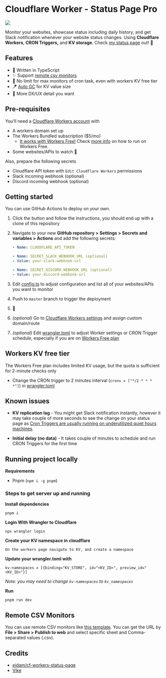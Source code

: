 # Cloudflare Worker - Status Page Pro

[![](https://dcbadge.vercel.app/api/server/h2tKCshs)](https://discord.gg/h2tKCshs)

Monitor your websites, showcase status including daily history, and get Slack notification whenever your website status changes. Using **Cloudflare Workers**, **CRON Triggers,** and **KV storage**. Check [my status page](https://cf-worker-status-page-pro-production.yunsii.workers.dev/) out! 🚀

## Features

- 🦄 Written in TypeScript
- ✨ Support [remote csv monitors](#remote-csv-monitors)
- 🚀 No limit for max monitors of cron task, even with workers KV free tier
- 🪁 [Auto GC](./src/worker/_helpers/store.ts#L77) for KV value size
- 💎 More DX/UX detail you want

## Pre-requisites

You'll need a [Cloudflare Workers account](https://dash.cloudflare.com/sign-up/workers) with

- A workers domain set up
- The Workers Bundled subscription \($5/mo\)
  - [It works with Workers Free!](https://blog.cloudflare.com/workers-kv-free-tier/) Check [more info](#workers-kv-free-tier) on how to run on Workers Free.
- Some websites/APIs to watch 🙂

Also, prepare the following secrets

- Cloudflare API token with `Edit Cloudflare Workers` permissions
- Slack incoming webhook \(optional\)
- Discord incoming webhook \(optional\)

## Getting started

You can use GitHub Actions to deploy on your own.

1. Click the button and follow the instructions, you should end up with a clone of this repository
2. Navigate to your new **GitHub repository > Settings > Secrets and variables > Actions** and add the following secrets:

   ```yaml
   - Name: CLOUDFLARE_API_TOKEN

   - Name: SECRET_SLACK_WEBHOOK_URL (optional)
   - Value: your-slack-webhook-url

   - Name: SECRET_DISCORD_WEBHOOK_URL (optional)
   - Value: your-discord-webhook-url
   ```

3. Edit [config.ts](./src/config.ts) to adjust configuration and list all of your websites/APIs you want to monitor

4. Push to `master` branch to trigger the deployment
5. 🎉
6. _\(optional\)_ Go to [Cloudflare Workers settings](https://dash.cloudflare.com/?to=/workers) and assign custom domain/route
7. _\(optional\)_ Edit [wrangler.toml](./wrangler.toml) to adjust Worker settings or CRON Trigger schedule, especially if you are on [Workers Free plan](#workers-kv-free-tier)

## Workers KV free tier

The Workers Free plan includes limited KV usage, but the quota is sufficient for 2-minute checks only

- Change the CRON trigger to 2 minutes interval (`crons = ["*/2 * * * *"]`) in [wrangler.toml](./wrangler.toml)

## Known issues

- **KV replication lag** - You might get Slack notification instantly, however it may take couple of more seconds to see the change on your status page as [Cron Triggers are usually running on underutilized quiet hours machines](https://blog.cloudflare.com/introducing-cron-triggers-for-cloudflare-workers/#how-are-you-able-to-offer-this-feature-at-no-additional-cost).

- **Initial delay (no data)** - It takes couple of minutes to schedule and run CRON Triggers for the first time

## Running project locally

**Requirements**

- Pnpm (`npm i -g pnpm`)

### Steps to get server up and running

**Install dependencies**

```
pnpm i
```

**Login With Wrangler to Cloudflare**

```
npx wrangler login
```

**Create your KV namespace in cloudflare**

```
On the workers page navigate to KV, and create a namespace
```

**Update your wrangler.toml with**

```
kv-namespaces = [{binding="KV_STORE", id="<KV_ID>", preview_id="<KV_ID>"}]
```

_Note: you may need to change `kv-namespaces` to `kv_namespaces`_

**Run**

```
pnpm run dev
```

## Remote CSV Monitors

You can use remote CSV monitors like [this template](https://docs.google.com/spreadsheets/d/1eNhgeS0ElQGFeaVLNJwFWI8JW-Ppv158necdqASJ6TY/edit?usp=sharing). You can get the URL by **File > Share > Publish to web** and select specific sheet and Comma-separated values (.csv).

## Credits

- [eidam/cf-workers-status-page](https://github.com/eidam/cf-workers-status-page)
- [Vike](https://vike.dev/)
